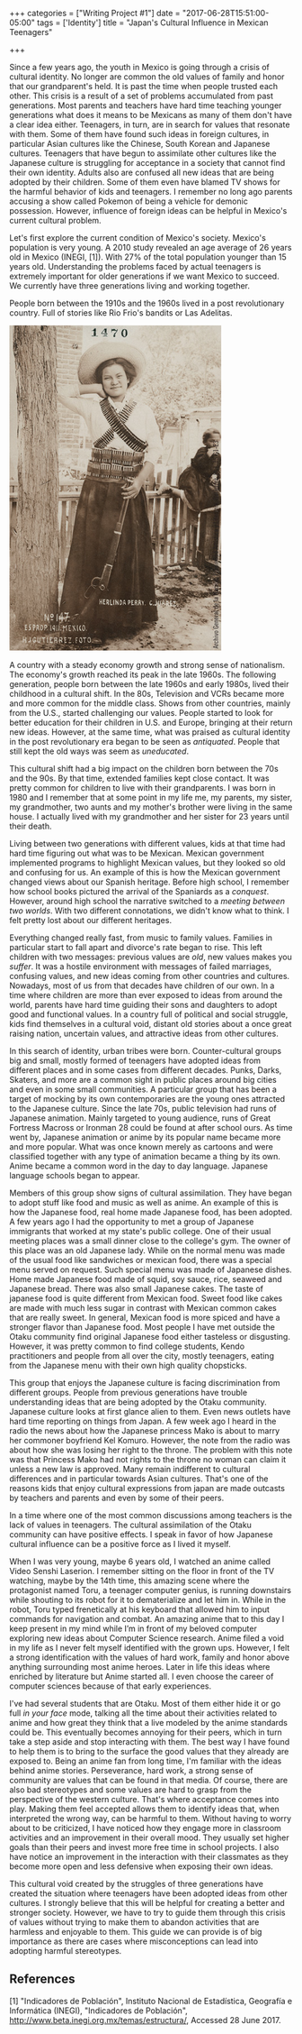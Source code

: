 +++
categories = ["Writing Project #1"]
date = "2017-06-28T15:51:00-05:00"
tags = ['Identity']
title = "Japan's Cultural Influence in Mexican Teenagers"

+++

Since a few years ago, the youth in Mexico is going through a crisis of cultural identity. No longer are common the old values of family and honor that our grandparent's held. It is past the time when people trusted each other. This crisis is a result of a set of problems accumulated from past generations. Most parents and teachers have hard time teaching younger generations what does it means to be Mexicans as many of them don't have a clear idea either. Teenagers, in turn, are in search for values that resonate with them. Some of them have found such ideas in foreign cultures, in particular Asian cultures like the Chinese, South Korean and Japanese cultures. Teenagers that have begun to assimilate other cultures like the Japanese culture is struggling for acceptance in a society that cannot find their own identity. Adults also are confused all new ideas that are being adopted by their children. Some of them even have blamed TV shows for the harmful behavior of kids and teenagers. I remember no long ago parents accusing a show called Pokemon of being a vehicle for demonic possession. However, influence of foreign ideas can be helpful in Mexico's current cultural problem.

Let's first explore the current condition of Mexico's society. Mexico's population is very young. A 2010 study revealed an age average of 26 years old in Mexico (INEGI, [1]). With 27% of the total population younger than 15 years old. Understanding the problems faced by actual teenagers is extremely important for older generations if we want Mexico to succeed. We currently have three generations living and working together.

People born between the 1910s and the 1960s lived in a post revolutionary country. Full of stories like Rio Frio's bandits or Las Adelitas.

![A photograp of an Adelita.](/images/wp1/adelita.jpg)

A country with a steady economy growth and strong sense of nationalism. The economy's growth reached its peak in the late 1960s. The following generation, people born between the late 1960s and early 1980s, lived their childhood in a cultural shift. In the 80s, Television and VCRs became more and more common for the middle class. Shows from other countries, mainly from the U.S., started challenging our values. People started to look for better education for their children in U.S. and Europe, bringing at their return new ideas. However, at the same time, what was praised as cultural identity in the post revolutionary era began to be seen as *antiquated*. People that still kept the old ways was seem as *uneducated*.

This cultural shift had a big impact on the children born between the 70s and the 90s. By that time, extended families kept close contact. It was pretty common for children to live with their grandparents. I was born in 1980 and I remember that at some point in my life me, my parents, my sister, my grandmother, two aunts and my mother's brother were living in the same house. I actually lived with my grandmother and her sister for 23 years until their death.

Living between two generations with different values, kids at that time had hard time figuring out what was to be Mexican. Mexican government implemented programs to highlight Mexican values, but they looked so old and confusing for us. An example of this is how the Mexican government changed views about our Spanish heritage. Before high school, I remember how school books pictured the arrival of the Spaniards as a *conquest*. However, around high school the narrative switched to a *meeting between two worlds*. With two different connotations, we didn't know what to think. I felt pretty lost about our different heritages.

Everything changed really fast, from music to family values. Families in particular start to fall apart and divorce's rate began to rise. This left children with two messages: previous values are *old*, new values makes you *suffer*. It was a hostile environment with messages of failed marriages, confusing values, and new ideas coming from other countries and cultures. Nowadays, most of us from that decades have children of our own. In a time where children are more than ever exposed to ideas from around the world, parents have hard time guiding their sons and daughters to adopt good and functional values. In a country full of political and social struggle, kids find themselves in a cultural void, distant old stories about a once great raising nation, uncertain values, and attractive ideas from other cultures.

In this search of identity, urban tribes were born. Counter-cultural groups big and small, mostly formed of teenagers have adopted ideas from different places and in some cases from different decades. Punks, Darks, Skaters, and more are a common sight in public places around big cities and even in some small communities. A particular group that has been a target of mocking by its own contemporaries are the young ones attracted to the Japanese culture. Since the late 70s, public television had runs of Japanese animation. Mainly targeted to young audience, runs of Great Fortress Macross or Ironman 28 could be found at after school ours. As time went by, Japanese animation or anime by its popular name became more and more popular. What was once known merely as cartoons and were classified together with any type of animation became a thing by its own. Anime became a common word in the day to day language. Japanese language schools began to appear.

Members of this group show signs of cultural assimilation. They have began to adopt stuff like food and music as well as anime. An example of this is how the Japanese food, real home made Japanese food, has been adopted. A few years ago I had the opportunity to met a group of Japanese immigrants that worked at my state's public college. One of their usual meeting places was a small dinner close to the college's gym. The owner of this place was an old Japanese lady. While on the normal menu was made of the usual food like sandwiches or mexican food, there was a special menu served on request. Such special menu was made of Japanese dishes. Home made Japanese food made of squid, soy sauce, rice, seaweed and Japanese bread. There was also small Japanese cakes. The taste of japanese food is quite different from Mexican food. Sweet food like cakes are made with much less sugar in contrast with Mexican common cakes that are really sweet. In general, Mexican food is more spiced and have a stronger flavor than Japanese food. Most people I have met outside the Otaku community find original Japanese food either tasteless or disgusting. However, it was pretty common to find college students, Kendo practitioners and people from all over the city, mostly teenagers, eating from the Japanese menu with their own high quality chopsticks.

This group that enjoys the Japanese culture is facing discrimination from different groups. People from previous generations have trouble understanding ideas that are being adopted by the Otaku community. Japanese culture looks at first glance alien to them. Even news outlets have hard time reporting on things from Japan. A few week ago I heard in the radio the news about how the Japanese princess Mako is about to marry her commoner boyfriend Kel Komuro. However, the note from the radio was about how she was losing her right to the throne. The problem with this note was that Princess Mako had not rights to the throne no woman can claim it unless a new law is approved. Many remain indifferent to cultural differences and in particular towards Asian cultures. That's one of the reasons kids that enjoy cultural expressions from japan are made outcasts by teachers and parents and even by some of their peers.

In a time where one of the most common discussions among teachers is the lack of values in teenagers. The cultural assimilation of the Otaku community can have positive effects. I speak in favor of how Japanese cultural influence can be a positive force as I lived it myself.

When I was very young, maybe 6 years old, I watched an anime called Video Senshi Laserion. I remember sitting on the floor in front of the TV watching, maybe by the 14th time, this amazing scene where the protagonist named Toru, a teenager computer genius, is running downstairs while shouting to its robot for it to dematerialize and let him in. While in the robot, Toru typed frenetically at his keyboard that allowed him to input commands for navigation and combat. An amazing anime that to this day I keep present in my mind while I’m in front of my beloved computer exploring new ideas about Computer Science research. Anime filed a void in my life as I never felt myself identified with the grown ups. However, I felt a strong identification with the values of hard work, family and honor above anything surrounding most anime heroes. Later in life this ideas where enriched by literature but Anime started all. I even choose the career of computer sciences because of that early experiences.

I've had several students that are Otaku. Most of them either hide it or go full *in your face* mode, talking all the time about their activities related to anime and how great they think that a live modeled by the anime standards could be. This eventually becomes annoying for their peers, which in turn take a step aside and stop interacting with them. The best way I have found to help them is to bring to the surface the good values that they already are exposed to. Being an anime fan from long time, I'm familiar with the ideas behind anime stories. Perseverance, hard work, a strong sense of community are values that can be found in that media. Of course, there are also bad stereotypes and some values are hard to grasp from the perspective of the western culture. That's where acceptance comes into play. Making them feel accepted allows them to identify ideas that, when interpreted the wrong way, can be harmful to them. Without having to worry about to be criticized, I have noticed how they engage more in classroom activities and an improvement in their overall mood. They usually set higher goals than their peers and invest more free time in school projects. I also have notice an improvement in the interaction with their classmates as they become more open and less defensive when exposing their own ideas.

This cultural void created by the struggles of three generations have created the situation where teenagers have been adopted ideas from other cultures. I strongly believe that this will be helpful for creating a better and stronger society. However, we have to try to guide them through this crisis of values without trying to make them to abandon activities that are harmless and enjoyable to them. This guide we can provide is of big importance as there are cases where misconceptions can lead into adopting harmful stereotypes.

References
----------

[1] "Indicadores de Población", Instituto Nacional de Estadística, Geografía e Informática (INEGI), "Indicadores de Población", <http://www.beta.inegi.org.mx/temas/estructura/>, Accessed 28 June 2017.

